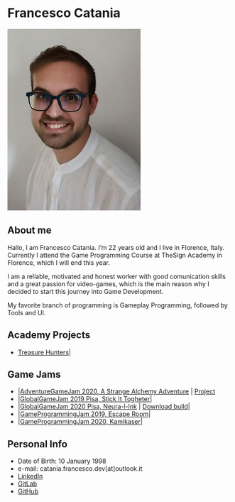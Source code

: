 # Francesco Catania

![](francesco_catania.jpeg)

## __About me__
Hallo, I am Francesco Catania. I’m 22 years old and I live in Florence, Italy.
Currently I attend the Game Programming Course at TheSign Academy in Florence,  which I will end this year. 

I am a reliable, motivated and honest worker with good comunication skills and a great passion for video-games, which is the main reason why I decided to start this journey into Game Development.

My favorite branch of programming is Gameplay Programming, followed by Tools and UI.

## __Academy Projects__
- [Treasure Hunters](https://drive.google.com/file/d/1GbkLQ7R8dJdG-pEGe4M1SnDQR-x6Q1Bd/view?usp=sharing)|

## __Game Jams__
- |[AdventureGameJam 2020, A Strange Alchemy Adventure](https://gamejolt.com/games/a_strange_alchemy_adventure/493453) | [Project](https://gitlab.com/FocaccinaMan/adventurejam2020)
- |[GlobalGameJam 2019 Pisa, Stick It Togheter](https://globalgamejam.org/2019/games/stick-it-together)|
- |[GlobalGameJam 2020 Pisa, Neura-l-Ink](https://globalgamejam.org/2020/games/neura-l-ink-9?token=1595080965) | [Download build](https://drive.google.com/file/d/1zcU7UA1eCsdPrAIsj_kH9Tsf2s7lPQHg/view?usp=sharing)|
- |[GameProgrammingJam 2019, Escape Room](https://drive.google.com/file/d/1cbFKBWfCmqoHR7nT6m-rQAHIbRKyIWXs/view?usp=sharing)|
- |[GameProgrammingJam 2020, Kamikaser](https://drive.google.com/file/d/1GHfLjFXZqk473L3Hb05zQDk2mDmgN10r/view?usp=sharing)|

## __Personal Info__
- Date of Birth: 10 January 1998
- e-mail: catania.francesco.dev[at]outlook.it
- [LinkedIn](https://www.linkedin.com/in/francescocataniadev/)
- [GitLab](https://gitlab.com/FocaccinaMan)
- [GitHub](https://github.com/FrancescoCataniaDev)
